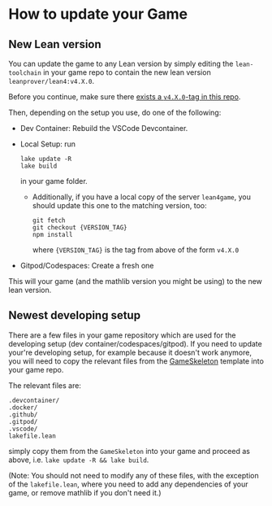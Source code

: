 # How to update your Game

## New Lean version

You can update the game to any Lean version by simply editing the `lean-toolchain` in your game repo to contain the
new lean version `leanprover/lean4:v4.X.0`.

Before you continue, make sure there [exists a `v4.X.0`-tag in this repo](https://github.com/leanprover-community/lean4game/tags).

Then, depending on the setup you use, do one of the following:

* Dev Container: Rebuild the VSCode Devcontainer.
* Local Setup: run
  ```
  lake update -R
  lake build
  ```
  in your game folder.

  * Additionally, if you have a local copy of the server `lean4game`,
    you should update this one to the matching version, too:
    ```
    git fetch
    git checkout {VERSION_TAG}
    npm install
    ```
    where `{VERSION_TAG}` is the tag from above of the form `v4.X.0`
* Gitpod/Codespaces: Create a fresh one

This will your game (and the mathlib version you might be using) to the new lean version.

## Newest developing setup

There are a few files in your game repository which are used for the developing setup
(dev container/codespaces/gitpod). If you need to update your're developing setup, for example because it doesn't work
anymore, you will need to copy the relevant files from the [GameSkeleton](https://github.com/hhu-adam/GameSkeleton) template into your game repo.

The relevant files are:

```
.devcontainer/
.docker/
.github/
.gitpod/
.vscode/
lakefile.lean
```

simply copy them from the `GameSkeleton` into your game and proceed as above,
i.e. `lake update -R && lake build`.

(Note: You should not need to modify any of these files, with the exception of the `lakefile.lean`,
where you need to add any dependencies of your game, or remove mathlib if you don't need it.)
